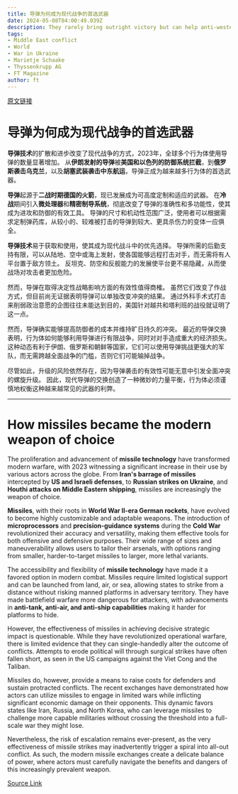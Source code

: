 ```yaml
---
title: 导弹为何成为现代战争的首选武器
date: 2024-05-08T04:00:49.039Z
description: They rarely bring outright victory but can help anti-western actors raise costs for the US and its allies
tags: 
- Middle East conflict
- World
- War in Ukraine
- Marietje Schaake
- Thyssenkrupp AG
- FT Magazine
author: ft
---
```


[原文链接](https://ft.com/content/20196163-210c-471b-9f6a-9ccd42e5be6d)

# 导弹为何成为现代战争的首选武器

**导弹技术**的扩散和进步改变了现代战争的方式，2023年，全球多个行为体使用导弹的数量显著增加。 从**伊朗发射的导弹**被**美国和以色列的防御系统拦截**，到**俄罗斯袭击乌克兰**，以及**胡塞武装袭击中东航运**，导弹正成为越来越多行为体的首选武器。

**导弹**起源于**二战时期德国的火箭**，现已发展成为可高度定制和适应的武器。 在**冷战**期间引入**微处理器**和**精密制导系统**，彻底改变了导弹的准确性和多功能性，使其成为进攻和防御的有效工具。 导弹的尺寸和机动性范围广泛，使用者可以根据需求定制弹药库，从较小的、较难被打击的导弹到较大、更具杀伤力的变体一应俱全。

**导弹技术**易于获取和使用，使其成为现代战斗中的优先选择。 导弹所需的后勤支持有限，可以从陆地、空中或海上发射，使各国能够远程打击对手，而无需将有人平台置于敌方领土。 反坦克、防空和反舰能力的发展使平台更不易隐藏，从而使战场对攻击者更加危险。

然而，导弹在取得决定性战略影响方面的有效性值得商榷。 虽然它们改变了作战方式，但目前尚无证据表明导弹可以单独改变冲突的结果。 通过外科手术式打击来削弱政治意愿的企图往往未能达到目的，美国针对越共和塔利班的战役就证明了这一点。

然而，导弹确实能够提高防御者的成本并维持旷日持久的冲突。 最近的导弹交换表明，行为体如何能够利用导弹进行有限战争，同时对对手造成重大的经济损失。 这种动态有利于伊朗、俄罗斯和朝鲜等国家，它们可以使用导弹挑战更强大的军队，而无需跨越全面战争的门槛，否则它们可能输掉战争。

尽管如此，升级的风险依然存在，因为导弹袭击的有效性可能无意中引发全面冲突的螺旋升级。 因此，现代导弹的交换创造了一种微妙的力量平衡，行为体必须谨慎地权衡这种越来越常见的武器的利弊。

---

# How missiles became the modern weapon of choice

The proliferation and advancement of **missile technology** have transformed modern warfare, with 2023 witnessing a significant increase in their use by various actors across the globe. From **Iran's barrage of missiles** intercepted by **US and Israeli defenses**, to **Russian strikes on Ukraine**, and **Houthi attacks on Middle Eastern shipping**, missiles are increasingly the weapon of choice. 

**Missiles**, with their roots in **World War II-era German rockets**, have evolved to become highly customizable and adaptable weapons. The introduction of **microprocessors** and **precision-guidance systems** during the **Cold War** revolutionized their accuracy and versatility, making them effective tools for both offensive and defensive purposes. Their wide range of sizes and maneuverability allows users to tailor their arsenals, with options ranging from smaller, harder-to-target missiles to larger, more lethal variants. 

The accessibility and flexibility of **missile technology** have made it a favored option in modern combat. Missiles require limited logistical support and can be launched from land, air, or sea, allowing states to strike from a distance without risking manned platforms in adversary territory. They have made battlefield warfare more dangerous for attackers, with advancements in **anti-tank, anti-air, and anti-ship capabilities** making it harder for platforms to hide. 

However, the effectiveness of missiles in achieving decisive strategic impact is questionable. While they have revolutionized operational warfare, there is limited evidence that they can single-handedly alter the outcome of conflicts. Attempts to erode political will through surgical strikes have often fallen short, as seen in the US campaigns against the Viet Cong and the Taliban. 

Missiles do, however, provide a means to raise costs for defenders and sustain protracted conflicts. The recent exchanges have demonstrated how actors can utilize missiles to engage in limited wars while inflicting significant economic damage on their opponents. This dynamic favors states like Iran, Russia, and North Korea, who can leverage missiles to challenge more capable militaries without crossing the threshold into a full-scale war they might lose. 

Nevertheless, the risk of escalation remains ever-present, as the very effectiveness of missile strikes may inadvertently trigger a spiral into all-out conflict. As such, the modern missile exchanges create a delicate balance of power, where actors must carefully navigate the benefits and dangers of this increasingly prevalent weapon.

[Source Link](https://ft.com/content/20196163-210c-471b-9f6a-9ccd42e5be6d)


